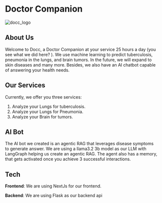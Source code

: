 # Doctor Companion

![docc_logo](https://github.com/user-attachments/assets/f1ca81cc-bf30-4366-80a4-9a7e7fa31610)

## About Us
Welcome to Docc, a Doctor Companion at your service 25 hours a day (you see what we did here? ). We use machine learning to predict tuberculosis, pneumonia in the lungs, and brain tumors. In the future, we will expand to skin diseases and many more. Besides, we also have an AI chatbot capable of answering your health needs.  

## Our Services
Currently, we offer you three services:
1. Analyze your Lungs for tuberculosis.
2. Analyze your Lungs for Pneumonia.
3. Analyze your Brain for tumors.

## AI Bot
The AI bot we created is an agentic RAG that leverages disease symptoms to generate answer. We are using a llama3.2 3b model as our LLM with LangGraph helping us create an agentic RAG. The agent also has a memory, that gets activated once you achieve 3 successful interactions.

## Tech
**Frontend**: We are using NextJs for our frontend.

**Backend**: We are using Flask as our backend api




